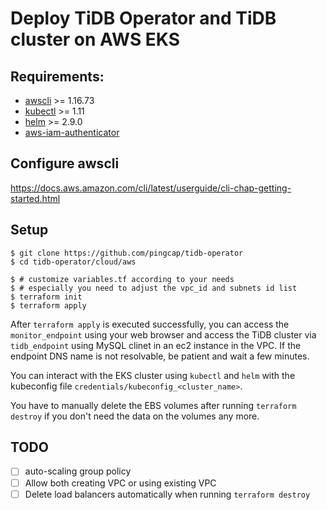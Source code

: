 # Deploy TiDB Operator and TiDB cluster on AWS EKS

## Requirements:
* [awscli](https://docs.aws.amazon.com/cli/latest/userguide/cli-chap-install.html) >= 1.16.73
* [kubectl](https://kubernetes.io/docs/tasks/tools/install-kubectl/#install-kubectl) >= 1.11
* [helm](https://github.com/helm/helm/blob/master/docs/install.md#installing-the-helm-client) >= 2.9.0
* [aws-iam-authenticator](https://github.com/kubernetes-sigs/aws-iam-authenticator#4-set-up-kubectl-to-use-authentication-tokens-provided-by-aws-iam-authenticator-for-kubernetes)

## Configure awscli

https://docs.aws.amazon.com/cli/latest/userguide/cli-chap-getting-started.html

## Setup

``` shell
$ git clone https://github.com/pingcap/tidb-operator
$ cd tidb-operator/cloud/aws

$ # customize variables.tf according to your needs
$ # especially you need to adjust the vpc_id and subnets id list
$ terraform init
$ terraform apply
```

After `terraform apply` is executed successfully, you can access the `monitor_endpoint` using your web browser and access the TiDB cluster via `tidb_endpoint` using MySQL clinet in an ec2 instance in the VPC. If the endpoint DNS name is not resolvable, be patient and wait a few minutes.

You can interact with the EKS cluster using `kubectl` and `helm` with the kubeconfig file `credentials/kubeconfig_<cluster_name>`.

You have to manually delete the EBS volumes after running `terraform destroy` if you don't need the data on the volumes any more.

## TODO
- [ ] auto-scaling group policy
- [ ] Allow both creating VPC or using existing VPC
- [ ] Delete load balancers automatically when running `terraform destroy`
